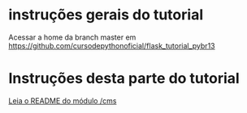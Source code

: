 # instruções gerais do tutorial

Acessar a home da branch master em https://github.com/cursodepythonoficial/flask_tutorial_pybr13

# Instruções desta parte do tutorial

[Leia o README do módulo /cms](/cms)
